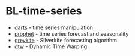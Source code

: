 # BL-time-series

- [darts](https://unit8co.github.io/darts/) - time series manipulation
- [prophet](https://github.com/facebook/prophet) - time series forecast and seasonality
- [greykite](https://github.com/linkedin/greykite) - Silverkite forecasting algorithm
- [dtw](https://github.com/pollen-robotics/dtw) - Dynamic Time Warping 

